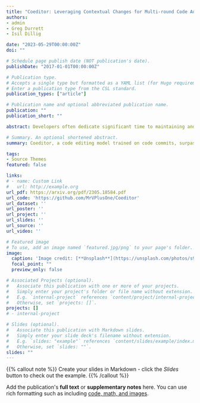 ```yaml
---
title: "Coeditor: Leveraging Contextual Changes for Multi-round Code Auto-editing"
authors:
- admin
- Greg Durrett
- Isil Dillig

date: "2023-05-29T00:00:00Z"
doi: ""

# Schedule page publish date (NOT publication's date).
publishDate: "2017-01-01T00:00:00Z"

# Publication type.
# Accepts a single type but formatted as a YAML list (for Hugo requirements).
# Enter a publication type from the CSL standard.
publication_types: ["article"]

# Publication name and optional abbreviated publication name.
publication: ""
publication_short: ""

abstract: Developers often dedicate significant time to maintaining and refactoring existing code. However, most prior work on generative models for code focuses solely on creating new code, neglecting the unique requirements of editing existing code. In this work, we explore a multi-round code auto-editing setting, aiming to predict edits to a code region based on recent changes within the same codebase. Our model, Coeditor, is a fine-tuned CodeT5 model with enhancements specifically designed for code editing tasks. We encode code changes using a line diff format and employ static analysis to form large customized model contexts, ensuring appropriate information for prediction. We collect a code editing dataset from the commit histories of 1650 open-source Python projects for training and evaluation. In a simplified single-round, single-edit task, Coeditor significantly outperforms the best code completion approach -- nearly doubling its exact-match accuracy, despite using a much smaller model -- demonstrating the benefits of incorporating editing history for code completion. In a multi-round, multi-edit setting, we observe substantial gains by iteratively prompting the model with additional user edits. We open-source our code, data, and model weights to encourage future research and release a VSCode extension powered by our model for interactive usage.

# Summary. An optional shortened abstract.
summary: Coeditor, a code editing model trained on code commits, surpasses previous code completion methods and unveils a new multi-round auto-editing application.

tags: 
- Source Themes
featured: false

links:
# - name: Custom Link
#   url: http://example.org
url_pdf: https://arxiv.org/pdf/2305.18584.pdf
url_code: 'https://github.com/MrVPlusOne/Coeditor'
url_dataset: ''
url_poster: ''
url_project: ''
url_slides: ''
url_source: ''
url_video: ''

# Featured image
# To use, add an image named `featured.jpg/png` to your page's folder. 
image:
  caption: 'Image credit: [**Unsplash**](https://unsplash.com/photos/s9CC2SKySJM)'
  focal_point: ""
  preview_only: false

# Associated Projects (optional).
#   Associate this publication with one or more of your projects.
#   Simply enter your project's folder or file name without extension.
#   E.g. `internal-project` references `content/project/internal-project/index.md`.
#   Otherwise, set `projects: []`.
projects: []
# - internal-project

# Slides (optional).
#   Associate this publication with Markdown slides.
#   Simply enter your slide deck's filename without extension.
#   E.g. `slides: "example"` references `content/slides/example/index.md`.
#   Otherwise, set `slides: ""`.
slides: ""
---
```


{{% callout note %}}
Create your slides in Markdown - click the *Slides* button to check out the example.
{{% /callout %}}

Add the publication's **full text** or **supplementary notes** here. You can use rich formatting such as including [code, math, and images](https://wowchemy.com/docs/content/writing-markdown-latex/).
